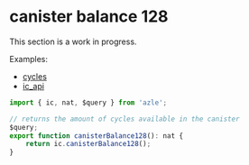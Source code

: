 # canister balance 128

This section is a work in progress.

Examples:

-   [cycles](https://github.com/demergent-labs/azle/tree/main/examples/cycles)
-   [ic_api](https://github.com/demergent-labs/azle/tree/main/examples/ic_api)

```typescript
import { ic, nat, $query } from 'azle';

// returns the amount of cycles available in the canister
$query;
export function canisterBalance128(): nat {
    return ic.canisterBalance128();
}
```
